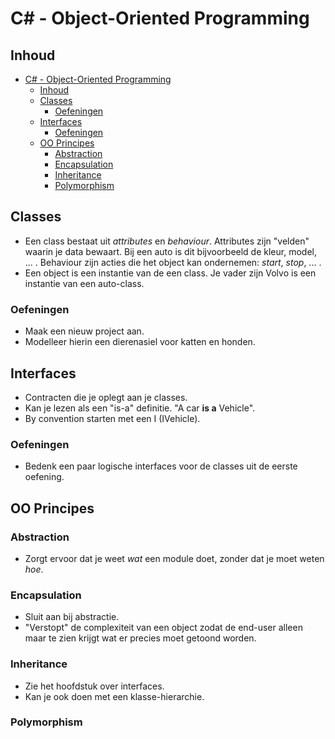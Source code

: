 # C# - Object-Oriented Programming #

## Inhoud ##
- [C# - Object-Oriented Programming](#c---object-oriented-programming)
  - [Inhoud](#inhoud)
  - [Classes](#classes)
    - [Oefeningen](#oefeningen)
  - [Interfaces](#interfaces)
    - [Oefeningen](#oefeningen-1)
  - [OO Principes](#oo-principes)
    - [Abstraction](#abstraction)
    - [Encapsulation](#encapsulation)
    - [Inheritance](#inheritance)
    - [Polymorphism](#polymorphism)

## Classes ##

- Een class bestaat uit _attributes_ en _behaviour_. Attributes zijn "velden" waarin je data bewaart. Bij een auto is dit bijvoorbeeld de kleur, model, ... . Behaviour zijn acties die het object kan ondernemen: _start_, _stop_, ... .
- Een object is een instantie van de een class. Je vader zijn Volvo is een instantie van een auto-class.

### Oefeningen ##

- Maak een nieuw project aan.
- Modelleer hierin een dierenasiel voor katten en honden.

## Interfaces ##

- Contracten die je oplegt aan je classes.
- Kan je lezen als een "is-a" definitie. "A car **is a** Vehicle".
- By convention starten met een I (IVehicle).

### Oefeningen ###

- Bedenk een paar logische interfaces voor de classes uit de eerste oefening.

## OO Principes ##

### Abstraction ###

- Zorgt ervoor dat je weet _wat_ een module doet, zonder dat je moet weten _hoe_.

### Encapsulation ###

- Sluit aan bij abstractie.
- "Verstopt" de complexiteit van een object zodat de end-user alleen maar te zien krijgt wat er precies moet getoond worden.

### Inheritance ###

- Zie het hoofdstuk over interfaces.
- Kan je ook doen met een klasse-hierarchie.

### Polymorphism ###